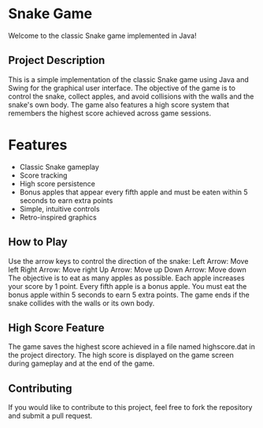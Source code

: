 # Snake Game
Welcome to the classic Snake game implemented in Java!  

## Project Description
This is a simple implementation of the classic Snake game using Java and Swing for the graphical user interface. The objective of the game is to control the snake, collect apples, and avoid collisions with the walls and the snake's own body. The game also features a high score system that remembers the highest score achieved across game sessions.

# Features
- Classic Snake gameplay
- Score tracking 
- High score persistence 
- Bonus apples that appear every fifth apple and must be eaten within 5 seconds to earn extra points
- Simple, intuitive controls
- Retro-inspired graphics
## How to Play
Use the arrow keys to control the direction of the snake:
Left Arrow: Move left
Right Arrow: Move right
Up Arrow: Move up
Down Arrow: Move down
The objective is to eat as many apples as possible. Each apple increases your score by 1 point.
Every fifth apple is a bonus apple. You must eat the bonus apple within 5 seconds to earn 5 extra points.
The game ends if the snake collides with the walls or its own body.
## High Score Feature
The game saves the highest score achieved in a file named highscore.dat in the project directory.
The high score is displayed on the game screen during gameplay and at the end of the game.

## Contributing
If you would like to contribute to this project, feel free to fork the repository and submit a pull request.
